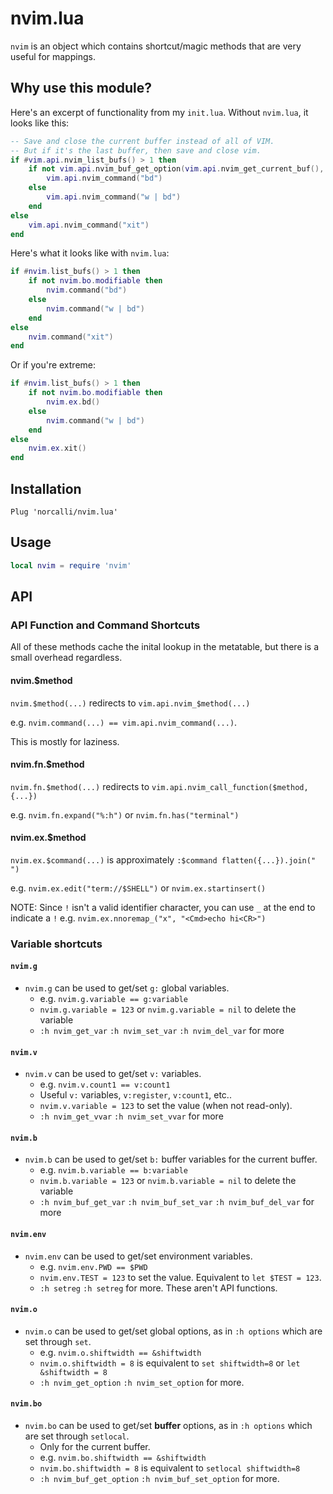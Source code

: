 # nvim.lua

`nvim` is an object which contains shortcut/magic methods that are very useful for mappings.

## Why use this module?

Here's an excerpt of functionality from my `init.lua`. Without `nvim.lua`, it looks like this:

```lua
-- Save and close the current buffer instead of all of VIM.
-- But if it's the last buffer, then save and close vim.
if #vim.api.nvim_list_bufs() > 1 then
	if not vim.api.nvim_buf_get_option(vim.api.nvim_get_current_buf(), "modifiable") then
		vim.api.nvim_command("bd")
	else
		vim.api.nvim_command("w | bd")
	end
else
	vim.api.nvim_command("xit")
end
```

Here's what it looks like with `nvim.lua`:

```lua
if #nvim.list_bufs() > 1 then
	if not nvim.bo.modifiable then
		nvim.command("bd")
	else
		nvim.command("w | bd")
	end
else
	nvim.command("xit")
end
```

Or if you're extreme:

```lua
if #nvim.list_bufs() > 1 then
	if not nvim.bo.modifiable then
		nvim.ex.bd()
	else
		nvim.command("w | bd")
	end
else
	nvim.ex.xit()
end
```


## Installation

```vim
Plug 'norcalli/nvim.lua'
```

## Usage

```lua
local nvim = require 'nvim'
```

## API

### API Function and Command Shortcuts

All of these methods cache the inital lookup in the metatable, but there is a small overhead regardless.

#### nvim.$method

`nvim.$method(...)` redirects to `vim.api.nvim_$method(...)`

e.g. `nvim.command(...) == vim.api.nvim_command(...)`.

This is mostly for laziness.

#### nvim.fn.$method

`nvim.fn.$method(...)` redirects to `vim.api.nvim_call_function($method, {...})`

e.g. `nvim.fn.expand("%:h")` or `nvim.fn.has("terminal")`

#### nvim.ex.$method

`nvim.ex.$command(...)` is approximately `:$command flatten({...}).join(" ")`

e.g. `nvim.ex.edit("term://$SHELL")` or `nvim.ex.startinsert()`

NOTE: Since `!` isn't a valid identifier character, you can use `_` at the end to indicate a `!`
	e.g. `nvim.ex.nnoremap_("x", "<Cmd>echo hi<CR>")`

### Variable shortcuts

#### `nvim.g` 

- `nvim.g` can be used to get/set `g:` global variables.
	- e.g. `nvim.g.variable == g:variable`
	- `nvim.g.variable = 123` or `nvim.g.variable = nil` to delete the variable
	- `:h nvim_get_var` `:h nvim_set_var` `:h nvim_del_var` for more

#### `nvim.v` 

- `nvim.v` can be used to get/set `v:` variables.
	- e.g. `nvim.v.count1 == v:count1`
	- Useful `v:` variables, `v:register`, `v:count1`, etc..
	- `nvim.v.variable = 123` to set the value (when not read-only).
	- `:h nvim_get_vvar` `:h nvim_set_vvar` for more

#### `nvim.b` 

- `nvim.b` can be used to get/set `b:` buffer variables for the current buffer.
	- e.g. `nvim.b.variable == b:variable`
	- `nvim.b.variable = 123` or `nvim.b.variable = nil` to delete the variable
	- `:h nvim_buf_get_var` `:h nvim_buf_set_var` `:h nvim_buf_del_var` for more

#### `nvim.env` 

- `nvim.env` can be used to get/set environment variables.
	- e.g. `nvim.env.PWD == $PWD`
	- `nvim.env.TEST = 123` to set the value. Equivalent to `let $TEST = 123`.
	- `:h setreg` `:h setreg` for more. These aren't API functions.

#### `nvim.o` 

- `nvim.o` can be used to get/set global options, as in `:h options` which are set through `set`.
	- e.g. `nvim.o.shiftwidth == &shiftwidth`
	- `nvim.o.shiftwidth = 8` is equivalent to `set shiftwidth=8` or `let &shiftwidth = 8`
	- `:h nvim_get_option` `:h nvim_set_option` for more.

#### `nvim.bo` 

- `nvim.bo` can be used to get/set **buffer** options, as in `:h options` which are set through `setlocal`.
	- Only for the current buffer.
	- e.g. `nvim.bo.shiftwidth == &shiftwidth`
	- `nvim.bo.shiftwidth = 8` is equivalent to `setlocal shiftwidth=8`
	- `:h nvim_buf_get_option` `:h nvim_buf_set_option` for more.

